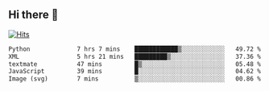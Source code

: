 ## Hi there 👋

<!--
**alihaqberdi/alihaqberdi** is a ✨ _special_ ✨ repository because its `README.md` (this file) appears on your GitHub profile.

Here are some ideas to get you started:

- 🔭 I’m currently working on ...
- 🌱 I’m currently learning ...
- 👯 I’m looking to collaborate on ...
- 🤔 I’m looking for help with ...
- 💬 Ask me about ...
- 📫 How to reach me: ...
- 😄 Pronouns: ...
- ⚡ Fun fact: ...
-->

[![Hits](https://hits.sh/github.com/alihaqberdi.svg)](https://hits.sh/github.com/alihaqberdi/)

<!--START_SECTION:waka-->

```txt
Python             7 hrs 7 mins    ████████████▒░░░░░░░░░░░░   49.72 %
XML                5 hrs 21 mins   █████████▒░░░░░░░░░░░░░░░   37.36 %
textmate           47 mins         █▒░░░░░░░░░░░░░░░░░░░░░░░   05.48 %
JavaScript         39 mins         █░░░░░░░░░░░░░░░░░░░░░░░░   04.62 %
Image (svg)        7 mins          ▒░░░░░░░░░░░░░░░░░░░░░░░░   00.86 %
```

<!--END_SECTION:waka-->
